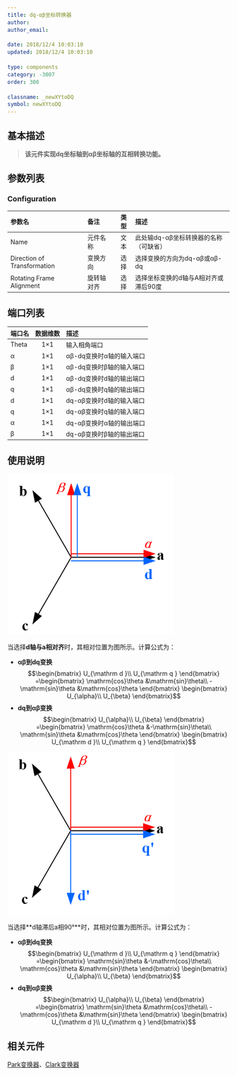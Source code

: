 ```yaml
---
title: dq-αβ坐标转换器
author: 
author_email:

date: 2018/12/4 10:03:10
updated: 2018/12/4 10:03:10

type: components
category: -3007
order: 300

classname: _newXYtoDQ
symbol: newXYtoDQ
---
```

## 基本描述


> **该元件实现dq坐标轴到αβ坐标轴的互相转换功能。**

## 参数列表
### Configuration
| 参数名                      | 备注       | 类型  | 描述                                  |
| :-------------------------- | :--------- | :---: | :------------------------------------ |
| Name                        | 元件名称   | 文本  | 此处输dq-αβ坐标转换器的名称（可缺省） |
| Direction of Transformation | 变换方向   | 选择  | 选择变换的方向为dq-αβ或αβ-dq          |
| Rotating Frame Alignment    | 旋转轴对齐 | 选择  | 选择坐标变换的d轴与A相对齐或滞后90度  |


## 端口列表

| 端口名 | 数据维数 | 描述                     |
| :----- | :------: | :----------------------- |
| Theta  |   1×1    | 输入相角端口             |
| α      |   1×1    | αβ-dq变换时α轴的输入端口 |
| β      |   1×1    | αβ-dq变换时β轴的输入端口 |
| d      |   1×1    | αβ-dq变换时d轴的输出端口 |
| q      |   1×1    | αβ-dq变换时q轴的输出端口 |
| d      |   1×1    | dq-αβ变换时d轴的输入端口 |
| q      |   1×1    | dq-αβ变换时q轴的输入端口 |
| α      |   1×1    | dq-αβ变换时α轴的输出端口 |
| β      |   1×1    | dq-αβ变换时β轴的输出端口 |

## 使用说明

![坐标位置](./XYtoDQ1.png )

当选择**d轴与a相对齐**时，其相对位置为图所示。计算公式为：
+ **αβ到dq变换**
$$\begin{bmatrix}
U_{\mathrm d }\\ 
U_{\mathrm q }
\end{bmatrix}
=\begin{bmatrix}
\mathrm{cos}\theta  &\mathrm{sin}\theta\\ 
-\mathrm{sin}\theta &\mathrm{cos}\theta
\end{bmatrix}
\begin{bmatrix}
U_{\alpha}\\ 
U_{\beta} 
\end{bmatrix}$$
+ **dq到αβ变换**
$$\begin{bmatrix}
U_{\alpha}\\ 
U_{\beta} 
\end{bmatrix}
=\begin{bmatrix}
\mathrm{cos}\theta  &-\mathrm{sin}\theta\\ 
\mathrm{sin}\theta &\mathrm{cos}\theta
\end{bmatrix}
\begin{bmatrix}
U_{\mathrm d }\\ 
U_{\mathrm q }
\end{bmatrix}$$

![坐标位置](./XYtoDQ2.png)

当选择**d轴滞后a相90°**时，其相对位置为图所示。计算公式为：
+ **αβ到dq变换**
$$\begin{bmatrix}
U_{\mathrm d }\\ 
U_{\mathrm q }
\end{bmatrix}
=\begin{bmatrix}
\mathrm{sin}\theta  &-\mathrm{cos}\theta\\ 
\mathrm{cos}\theta &\mathrm{sin}\theta
\end{bmatrix}
\begin{bmatrix}
U_{\alpha}\\ 
U_{\beta} 
\end{bmatrix}$$
+ **dq到αβ变换**
$$\begin{bmatrix}
U_{\alpha}\\ 
U_{\beta} 
\end{bmatrix}
=\begin{bmatrix}
\mathrm{sin}\theta  &\mathrm{cos}\theta\\ 
-\mathrm{cos}\theta &\mathrm{sin}\theta
\end{bmatrix}
\begin{bmatrix}
U_{\mathrm d }\\ 
U_{\mathrm q }
\end{bmatrix}$$

## 相关元件

[Park变换器](../ParkTransform/index.md)、[Clark变换器](../ClarkTransform/index.md)
